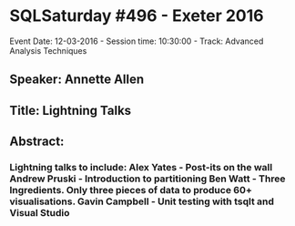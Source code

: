 # SQLSaturday #496 - Exeter 2016
Event Date: 12-03-2016 - Session time: 10:30:00 - Track: Advanced Analysis Techniques
## Speaker: Annette Allen
## Title: Lightning Talks
## Abstract:
### Lightning talks to include: Alex Yates - Post-its on the wall  Andrew Pruski	- Introduction to partitioning Ben Watt - Three Ingredients. Only three pieces of data to produce 60+ visualisations. Gavin Campbell - Unit testing with tsqlt and Visual Studio
